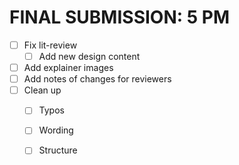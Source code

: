 # FINAL SUBMISSION: 5 PM
- [ ] Fix lit-review
	- [ ] Add new design content 
- [ ] Add explainer images 
- [ ] Add notes of changes for reviewers 
- [ ] Clean up 
	- [ ] Typos
	- [ ] Wording 
	- [ ] Structure 
	